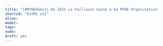 ```yaml
---
title: "[#MYNERemix] AG 2015 La Paillasse Saone à ka MYNE Organisation"
shortid: "HJVRE_oSZ"
alias:
model:
tags:
node:
draft: yes
---
```

